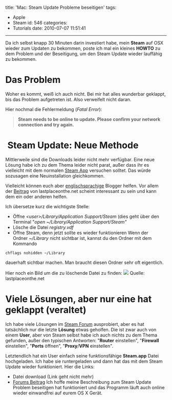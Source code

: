 title: 'Mac: Steam Update Probleme beseitigen'
tags:
  - Apple
  - Steam
id: 546
categories:
  - Tutorials
date: 2010-07-07 11:51:41
---

Da ich selbst knapp 30 Minuten darin investiert habe, mein **Steam** auf OSX wieder zum Updaten zu bekommen, poste ich mal ein kleines **HOWTO** zu dem Problem und der Beseitigung, um den Steam Update wieder lauffähig zu bekommen.<!--more-->

# Das Problem

Woher es kommt, weiß ich auch nicht. Bei mir hat alles wunderbar geklappt, bis das Problem aufgetreten ist. Also verweifelt nicht daran.

Hier nochmal die Fehlermeldung (_Fatal Error_):
> **Steam needs to be online to update. Please confirm your network connection and try again.**

#  Steam Update: Neue Methode

Mittlerweile sind die Downloads leider nicht mehr verfügbar. Eine neue Lösung habe ich zu dem Thema leider nicht parat, außer dass ihr es vielleicht mit dem normalen [Steam App](http://store.steampowered.com/about/ "Steam Download") versuchen solltet. Das würde sozusagen eine Neuinstallation gleichkommen.

Vielleicht können euch aber [englischsprachige](http://excid3.com/blog/osx-error-steam-needs-to-be-online-to-update/#.UW1aMCugMvU) Blogger helfen. Vor allem der [Beitrag](http://lastplaceonthe.net/steam-needs-online-update/) von lastplaceonthe.net scheint interessant zu sein und kann dem ein oder anderen helfen.

Ich übersetze kurz die wichtigste Stelle:

*   Öffne _&lt;user&gt;/Library/Application Support/Steam_ (dies geht über den Terminal "_open ~/Library/Application Support/Steam"_
*   Lösche die Datei _registry.vdf_
*   Öffne Steam, denn jetzt sollte es wieder funktionieren
Wenn der Ordner _~/Library_ nicht sichtbar ist, kannst du den Ordner mit dem Kommando

`chflags nohidden ~/Library`

dauerhaft sichtbar machen. Man braucht diesen Ordner sehr oft eigentlich.

Hier noch ein Bild um die zu löschende Datei zu finden:
[![](http://lastplaceonthe.net/wp-content/uploads/2011/02/Screen-shot-2011-06-24-at-10.32.27.png)](http://lastplaceonthe.net/wp-content/uploads/2011/02/Screen-shot-2011-06-24-at-10.32.27.png)
Quelle: lastplaceonthe.net

# Viele Lösungen, aber nur eine hat geklappt (veraltet)

Ich habe viele Lösungen im [Steam Forum](http://forums.steampowered.com/forums/showthread.php?t=1265379) ausprobiert, aber es hat tatsächlich nur die letzte **Lösung** etwas geholfen. Die ist zwar auch von einem **User**, aber von Steam selbst habe ich auch nichts zu dem Thema gefunden, außer den typischen Antworten: "**Router** einstellen", "**Firewall** einstellen", "**Ports** öffnen", "**Proxy**/**VPN** einstellen".

Letztendlich hat ein User einfach seine funktionsfähige **Steam.app** Datei hochgeladen. Ich habe sie runtergeladen und dann hat das mit dem Steam Update wieder funktioniert. Hier die Links:

*   Datei download (Link geht nicht mehr)
*   [Forums Beitrag](http://forums.steampowered.com/forums/showpost.php?p=15362738&amp;postcount=246)
Ich hoffe meine Beschreibung zum Steam Update Problem beseitigen hat funktioniert und das Programm läuft auch online wieder einwandfrei auf eurem OS X Gerät.